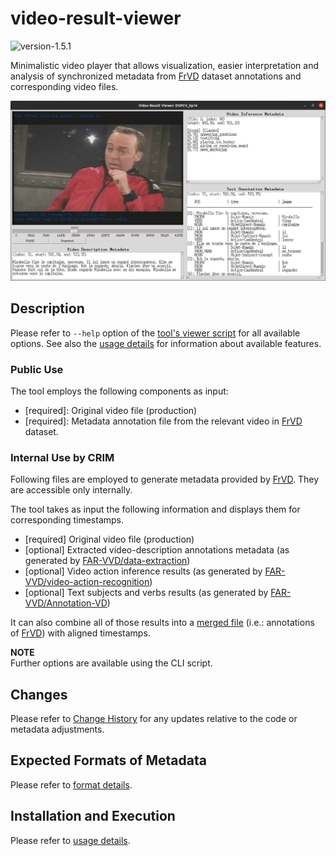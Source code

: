 # video-result-viewer

<img alt="version-1.5.1" src="https://img.shields.io/badge/version-1.5.1-blue"/>

Minimalistic video player that allows visualization, easier interpretation and analysis of synchronized metadata
from [FrVD][FrVD] dataset annotations and corresponding video files.

![demo](./doc/demo-preview.png)

[FrVD]: https://github.com/crim-ca/FrVD

## Description

Please refer to `--help` option of the [tool's viewer script](./source/viewer.py) for all available options.
See also the [usage details](./doc/usage.md) for information about available features.

### Public Use

The tool employs the following components as input:

- \[required]: Original video file (production)
- \[required]: Metadata annotation file from the relevant video in [FrVD][FrVD] dataset.

### Internal Use by CRIM

Following files are employed to generate metadata provided by [FrVD][FrVD]. They are accessible only internally.

The tool takes as input the following information and displays them for corresponding timestamps.

- \[required] Original video file (production)
- \[optional] Extracted video-description annotations metadata (as generated by [FAR-VVD/data-extraction][metadata_extract])
- \[optional] Video action inference results (as generated by [FAR-VVD/video-action-recognition][video_infer])
- \[optional] Text subjects and verbs results (as generated by [FAR-VVD/Annotation-VD][text_results])

[metadata_extract]: https://www.crim.ca/stash/projects/FAR/repos/data-extraction/
[text_results]: https://www.crim.ca/stash/projects/FAR/repos/annotation-vd/
[video_infer]: https://www.crim.ca/stash/projects/FAR/repos/video-action-recognition/

It can also combine all of those results into a [merged file](doc/usage.md#metadata-merging)
(i.e.: annotations of [FrVD][FrVD]) with aligned timestamps.

**NOTE** <br>
Further options are available using the CLI script.

## Changes

Please refer to [Change History](CHANGES.md) for any updates relative to the code or metadata adjustments.

## Expected Formats of Metadata

Please refer to [format details](./doc/metadata_format.md).

## Installation and Execution

Please refer to [usage details](./doc/usage.md#Installation).

